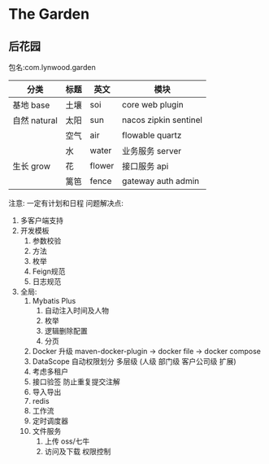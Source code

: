 # The Garden 
## 后花园

包名:com.lynwood.garden

| **分类**     | **标题** | **英文** | **模块**              |
| ------------ |--------|--------| --------------------- |
| 基地 base    | 土壤     | soi    | core web plugin       |
| 自然 natural | 太阳     | sun    | nacos zipkin sentinel |
|              | 空气     | air    | flowable quartz       |
|              | 水      | water  | 业务服务 server       |
| 生长 grow    | 花      | flower | 接口服务 api          |
|              | 篱笆     | fence  | gateway auth admin    |





注意: 一定有计划和日程
问题解决点:
1. 多客户端支持
2. 开发模板
    1. 参数校验
    2. 方法
    3. 枚举
    4. Feign规范
    5. 日志规范
3. 全局:
    1. Mybatis Plus
        1. 自动注入时间及人物
        2. 枚举
        3. 逻辑删除配置
        4. 分页
    2. Docker 升级  maven-docker-plugin -> docker file -> docker compose
    3. DataScope 自动权限划分 多层级 (人级 部门级 客户公司级 扩展)
    4. 考虑多租户
    5. 接口验签  防止重复提交注解
    6. 导入导出
    7. redis
    8. 工作流
    9. 定时调度器
    10. 文件服务
        1. 上传 oss/七牛
        2. 访问及下载 权限控制


